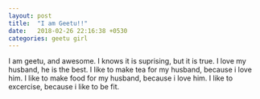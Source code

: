 ```yaml
---
layout: post
title:  "I am Geetu!!"
date:   2018-02-26 22:16:38 +0530
categories: geetu girl
---
```

I am geetu, and awesome. I knows it is suprising, but it is true.
I love my husband, he is the best.
I like to make tea for my husband, because i love him.
I like to make food for my husband, because i love him.
I like to excercise, because i like to be fit.